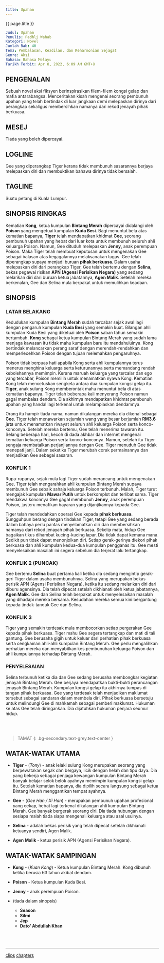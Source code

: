 ```yaml
---
title: Upahan
---
```

<div class="hero my-6 py-6 text-center text-green">{{ page.title }}</div>

```yml
Judul: Upahan  
Penulis: Fadhli Wahab  
Kategori: Novel  
Jumlah Bab: 40  
Tema: Pembalasan, Keadilan, dan Keharmonian Sejagat  
Genre: Aksi  
Bahasa: Bahasa Melayu  
Tarikh Terbit: Apr 8, 2022, 6:09 AM GMT+8
```

## PENGENALAN
Sebuah novel aksi fiksyen berinspirasikan filem-filem kongsi gelap dan mafia antarabangsa.  Menceritakan kisah mengenai seorang pembunuh upahan yang telah bertindak di luar jangkaan demi melepaskan dirinya dari perangkap sekaligus membersihkan namanya dari rekod jenayah pihak berkuasa.

## MESEJ
Tiada yang boleh dipercayai.

## LOGLINE
Gee yang diperangkap Tiger kerana tidak membunuh sasarannya berjaya melepaskan diri dan membuktikan bahawa dirinya tidak bersalah.

## TAGLINE
Suatu petang di Kuala Lumpur.

## SINOPSIS RINGKAS
Kematian **Kong**, ketua kumpulan **Bintang Merah** dipercayai didalangi oleh **Poison** yang mengetuai kumpulan **Kuda Besi**.  Bagi menuntut bela atas kematian bapanya, **Tiger** telah mendapatkan khidmat **Gee**, seorang pembunuh upahan yang hebat dari luar kota untuk membunuh seluruh ahli keluarga Poison.  Namun, Gee dituduh melepaskan **Jenny**, anak perempuan Poison.  Maka Tiger telah membuat keputusan untuk mengenakan Gee sebagai balasan atas kegagalannya melaksanakan tugas.  Gee telah diperangkap supaya menjadi buruan **pihak berkuasa**.  Dalam usaha melepaskan diri dari perangkap Tiger, Gee telah bertemu dengan **Selina**, bekas pegawai risikan **APN (Agensi Perisikan Negara)** yang sedang melarikan diri dari buruan ketua jabatannya, **Agen Malik**.  Setelah mereka berkenalan, Gee dan Selina mula berpakat untuk memulihkan keadaan.

## SINOPSIS

### LATAR BELAKANG
Kedudukan kumpulan **Bintang Merah** sudah tercabar sejak awal lagi dengan pengaruh kumpulan **Kuda Besi** yang semakin kuat.  Bilangan ahli kumpulan Kuda Besi yang diketuai oleh **Poison** saban tahun semakin bertambah.  **Kong** sebagai ketua kumpulan Bintang Merah yang sudah lama menjaga kawasan itu tidak mahu kumpulan baru itu mendahuluinya.  Kong bertindak melancarkan perang saraf dengan merendah-rendahkan dan memperlecehkan Poison dengan tujuan melemahkan pengaruhnya.

Poison tidak berpuas hati apabila Kong serta ahli kumpulannya terus menerus menghina keluarga serta keturunannya serta memandang rendah kebolehannya memimpin.  Kerana maruah keluarga yang tercalar dan ego yang tercabar, Poison memilih untuk menamatkan nyawa Kong.  Kematian Kong telah mencetuskan sengketa antara dua kumpulan kongsi gelap itu.  **Tiger**, anak sulung Kong memberontak mahu menuntut bela di atas kematian bapanya.  Tiger telah beberapa kali menyerang Poison namun gagal membalas dendam.  Dia akhirnya mendapatkan khidmat pembunuh upahan yang handal lagi terkenal untuk melampiaskan dendamnya.

Orang itu hampir tiada nama, namun dikalangan mereka dia dikenal sebagai **Gee**.  Tiger telah menawarkan sejumlah wang yang besar berjumlah **RM3.6 juta** untuk menamatkan riwayat seluruh ahli keluarga Poison serta konco-konconya.  Setelah mereka bertemu, Gee telah menerima tawaran itu.  Selang beberapa hari, kecoh di dada akhbar dan internet mengenai kematian keluarga Poison serta konco-konconya.  Namun, setelah itu Tiger sengaja membatalkan perjanjiannya dengan Gee.  Tiger menuduh Gee tidak menepati janji.  Dalam seketika Tiger merubah corak permainannya dan menjadikan Gee sebagai sasaran.

### KONFLIK 1
Rupa-rupanya, sejak mula lagi Tiger sudah merancang untuk mengenakan Gee.  Tiger telah mengarahkan ahli kumpulan Bintang Merah supaya membunuh Gee sebaik sahaja keluarga Poison terbunuh.  Malah, Tiger turut mengajak kumpulan **Mawar Putih** untuk berkomplot dan terlibat sama.  Tiger mendakwa kononnya Gee gagal membunuh **Jenny**, anak perempuan Poison, justeru menafikan bayaran yang dijanjikannya kepada Gee.

Tiger telah mendedahkan operasi Gee kepada **pihak berkuasa**.  Sungguhpun berang dengan tindakan Tiger, tetapi Gee yang sedang berada dalam bahaya perlu pantas menyelamatkan diri dan membersihkan namanya dari rekod jenayah pihak berkuasa.  Sekelip mata, hidup Gee bagaikan tikus dihambat kucing-kucing lapar.  Dia tidak dapat kemana mana.  Sedikit pun tidak dapat menonjolkan diri.  Setiap gerak-gerinya diekori pihak berkuasa dan ahli kumpulan kedua-dua kumpulan pengganas itu.  Gee mesti menyelesaikan masalah ini segera sebelum dia terjerat lalu tertangkap.

### KONFLIK 2 (PUNCAK)
Gee bertemu **Selina** buat pertama kali ketika dia sedang mengintip gerak-geri Tiger dalam usaha membunuhnya.  Selina yang  merupakan bekas perisik APN (Agensi Perisikan Negara), ketika itu sedang melarikan diri dari diburu agensinya.  Dia telah dipecat setelah dikhianati oleh ketua jabatannya, **Agen Malik**.  Gee dan Selina telah berpakat untuk menyelesaikan masalah yang dihadapi mereka bersama.  Kesudahan mereka semua kini bergantung kepada tindak-tanduk Gee dan Selina.

### KONFLIK 3
Tiger yang semakin terdesak mula membocorkan setiap pergerakan Gee kepada pihak berkuasa.  Tiger mahu Gee segera tertangkap dan mati di tali gantung.  Gee berusaha gigih untuk keluar dari perhatian pihak berkuasa serta cengkaman ahli-ahli kumpulan Bintang Merah.  Gee perlu mengalihkan perhatian mereka dan menyabitkan kes pembunuhan keluarga Poison dan ahli kumpulannya terhadap Bintang Merah.

### PENYELESAIAN
Selina terbunuh ketika dia dan Gee sedang berusaha membongkar kegiatan jenayah Bintang Merah.  Gee berjaya mendapatkan bukti-bukti perancangan jenayah Bintang Merah.  Kumpulan kongsi gelap itu akhirnya tumpas di tangan pihak berkuasa.  Gee yang terdesak telah menjadikan maklumat tersebut sebagai sandaran dalam membela diri.  Pihak berkuasa bersetuju untuk melindungi Gee di mahkamah sebagai pemberi maklumat.  Hukuman ke atas Gee telah diringankan.  Dia dijatuhkan hukuman penjara seumur hidup.

<div style="margin-top:4rem"></div>

> TAMAT
{: .bg-secondary.text-grey.text-center }


## WATAK-WATAK UTAMA

- **Tiger** - (_Tony_) - anak lelaki sulung Kong merupakan seorang yang berpewatakan segak dan bergaya, licik dengan helah dan tipu daya.  Dia yang bekerja sebagai penjaga kewangan kumpulan Bintang Merah banyak belajar selok belok ayahnya memimpin kumpulan kongsi gelap itu.  Setelah kematian bapanya, dia dipilih secara langsung sebagai ketua Bintang Merah menggantikan tempat ayahnya.

- **Gee** - (_Gee Han / Xi Han_) - merupakan pembunuh upahan profesional yang cekap, hebat lagi terkenal dikalangan ahli kumpulan Bintang Merah.  Gee banyak bergerak seorang diri.  Dia tiada hubungan dengan sesiapa malah tiada siapa mengenali keluarga atau asal usulnya.

- **Selina** - adalah bekas perisik yang telah dipecat setelah dikhianati ketuanya sendiri, Agen Malik.

- **Agen Malik** - ketua perisik APN (Agensi Perisikan Negara).


## WATAK-WATAK SAMPINGAN

- **Kong** - (_Kuan Kong_) - Ketua kumpulan Bintang Merah.  Kong dibunuh ketika berusia 63 tahun akibat dendam.

- **Poison** - Ketua kumpulan Kuda Besi.

- **Jenny** - anak perempuan Poison.

- (tiada dalam sinopsis)
    - **Season**
    - **Silmi**
    - **Jep**
    - **Dato’ Abdullah Khan**

<div style="margin-top:4rem"></div>

***

[clips](./clips)
[chapters](./chapters)

<div style="margin-top:4rem"></div>
<style>
.markdown-body h3{ color:seagreen }
.markdown-body p{ text-indent:4rem;margin-bottom:16px; }
</style>
